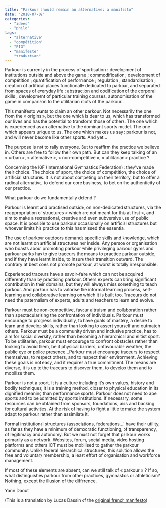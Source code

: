 ```yaml
---
title: "Parkour should remain an alternative: a manifesto"
date: "2018-07-02"
categories: 
  - "idees"
  - "philo"
tags: 
  - "alternative"
  - "compétition"
  - "FIG"
  - "manifeste"
  - "traduction"
---
```


Parkour is currently in the process of sportisation : development of institutions outside and above the game ; commodification ; development of compétition ; quantification of performance ; regulation ; standardisation ; creation of artificial places functionally dedicated to parkour, and separated from spaces of everyday life ; abstraction and codification of the corporal skills , development of particular training courses, autonomisation of the game in comparison to the utilitarian roots of the parkour...

This manifesto wants to claim an other parkour. Not necessarily the one from the « origins », but the one which is dear to us, which has transformed our lives and has the potential to transform those of others. The one which is experienced as an alternative to the dominant sports model. The one which appears unique to us. The one which makes us say : parkour is not, and will never become like other sports. And yet...

The purpose is not to rally everyone. But to reaffirm the practice we believe in. Others are free to follow their own path. But can they keep talking of an « urban », « alternative », « non-competitive », « utilitarian » practice ?

Concerning the IGF (International Gymnastics Federation) : they’ve made their choice. The choice of sport, the choice of compétition, the choice of artificial structures. It is not about competing on their territory, but to offer a radical alternative, to defend our core business, to bet on the authenticity of our practice.

What parkour do we fundamentally defend ?

Parkour is learnt and practised outside, on non-dedicated structures, via the reappropriation of structures « which are not meant for this at first », and aim to make a recreational, creative and even subversive use of public space. It is possible to use parkour occasionally on artificial structures but whoever limits his practice to this has missed the essential.

The use of parkour outdoors demands specific skills and knowledge, which are not learnt on artificial structures nor inside. Any person or organisation who boasts about promoting parkour while privileging parkour gyms and parkour parks has to give traceurs the means to practice parkour outside, and if they have learnt inside, to insure their transition outward. The contrary at best does not promote parkour, at worst is totally irresponsible.

Experienced traceurs have a savoir-faire which can not be acquired differently than by practising parkour. Others experts can bring significant contribution in their domains, but they will always miss something to teach parkour. And parkour has to valorise the informal learning process, self-learning and collaborative learning on which it is built too. Traceurs do not need the paternalism of experts, adults and teachers to learn and evolve.

Parkour must be non-competitive, favour altruism and collaboration rather than spectacularizing the confrontation of individuals. Parkour must encourage to progress individually, to have goals of mastery, a desire to learn and develop skills, rather than looking to assert yourself and outmatch others. Parkour must be a community driven and inclusive practice, has to aim for social diversity, rather than becoming a hierarchical and elitist sport. To be utilitarian, parkour must encourage to confront obstacles rather than looking to avoid them, be it physical barriers, unfavourable weather, the public eye or police presence...Parkour must encourage traceurs to respect themselves, to respect others, and to respect their environment. Achieving these goals is not easy, and it requires a true commitment. The means are diverse, it is up to the traceurs to discover them, to develop them and to mobilize them.

Parkour is not a sport. It is a culture including it’s own values, history and bodily techniques; it is a training method, closer to physical education in its dignified meaning than performance sports. Parkour does not need to ape sports and to be admitted by sports institutions. If necessary, some resources can be obtained from sponsors, foundations, aids and backing for cultural activities. At the risk of having to fight a little to make the system adapt to parkour rather than assimilate it.

Formal institutional structures (associations, federations...) have their utility, as far as they have a minimum of democratic functioning, of transparency, of legitimacy and autonomy. But we must not forget that parkour works primarily as a network. Websites, forum, social media, video hosting platforms and others ICT must be mobilised to gather the parkour community. Unlike federal hierarchical structures, this solution allows the free and voluntary membership, a least effort of organisation and workforce management.

If most of these elements are absent, can we still talk of « parkour » ? If so, what distinguishes parkour from other practices, gymnastics or athleticism? Nothing, except the illusion of the difference.

Yann Daout

(This is a translation by Lucas Dassin of the [original french manifesto](/manifeste-pour-que-le-parkour-reste-une-alternative/))
